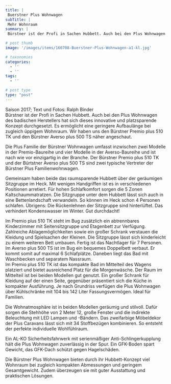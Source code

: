```yaml
---
title: |
 Buerstner Plus Wohnwagen
subTitle: |
 Mehr Wohnraum
summary: |
 Bürstner ist der Profi in Sachen Hubbett. Auch bei den Plus Wohnwagen des Herstellers hat sich dieses innovative und platzsparende Konzept durchgesetzt. Es ermöglicht eine geringere Aufbaulänge bei zugleich üppigem Wohnraum. Wir haben uns den Bürstner Premio plus 510 TK und den Bürstner Averso plus 500 TS näher angeschaut.

# post thumb
image: '/images/items/160708-Buerstner-Plus-Wohnwagen-a1-kl.jpg'

# taxonomies
categories: 
  - ''
  - ''
tags:
  - ''

# post type
type: "post"
---
```


Saison 2017; Text und Fotos: Ralph Binder  
Bürstner ist der Profi in Sachen Hubbett. Auch bei den Plus Wohnwagen des badischen Herstellers hat sich dieses innovative und platzsparende Konzept durchgesetzt. Es ermöglicht eine geringere Aufbaulänge bei zugleich üppigem Wohnraum. Wir haben uns den Bürstner Premio plus 510 TK und den Bürstner Averso plus 500 TS näher angeschaut.  

Die Plus Familie der Bürstner Wohnwagen umfasst inzwischen zwei Modelle in der Premio-Baureihe und vier Modelle in der Averso-Baureihe und ist nach wie vor einzigartig in der Branche. Der Bürstner Premio plus 510 TK und der Bürtstner Averso plus 500 TS sind zwei typische Vertreter der Bürstner Plus Familienwohnwagen.   

Gemeinsam haben beide das raumsparende Hubbett über der geräumigen Sitzgruppe im Heck. Mit wenigen Handgriffen ist es in verschiedenen Positionen arretiert. Für hohen Schlafkomfort sorgen die 5 Zonen Kaltschaummatratzen. Die Sitzgruppe unter dem Hubbett lässt sich auch in eine Bettenlandschaft verwandeln. So können im Heck schon 4 Personen schlafen. Übrigens: Die Rückenlehnen der Sitzgruppe sind hinterlüftet. Das verhindert Kondenswasser im Winter. Gut durchdacht!  

Im Premio plus 510 TK steht im Bug zusätzlich ein abtrennbares Kinderzimmer mit Seitensitzgruppe und Etagenbett zur Verfügung. Zahlreiche Ablagemöglichkeiten sowie ein großer Schrank verstauen die Kleidung und Spielsachen der Kleinen. Die Sitzgruppe lässt sich kinderleicht zu einem weiteren Bett umbauen. Fertig ist das Nachtlager für 7 Personen.  
Im Averso plus 500 TS ist im Bug ein bequemes Doppelbett verbaut. Er kommt somit auf maximal 6 Schlafplätze. Daneben liegt das Bad mit Waschbecken und separatem Nassraum.  
Im Premio plus 510 TK ist das kompakte Bad im Mittelteil des Wagens platziert und bietet ausreichend Platz für die Morgenwäsche. Der Raum im Mittelteil ist bei beiden Modellen gut genutzt. Ein großer Schrank für Kleidung auf der einen Seite, gegenüber präsentiert sich die Küche in kompakter Ausführung. Je nach Grundriss verfügen die Plus Wohnwagen über Kühlschränke mit 104 bis 142 Liter Fassungsvermögen. Ideal für Familien.  

Die Wohnatmosphäre ist in beiden Modellen geräumig und stilvoll. Dafür sorgen die Stehhöhe von 2 Meter 12, große Fenster und die indirekte Beleuchtung mit LED Lampen und -Bändern. Das zweifarbige Möbeldekor der Plus Caravans lässt sich mit 34 Stoffbezügen kombinieren. So entsteht der perfekte individuelle Wohlfühlraum.  

Ein AL-KO Sicherheitsfahrwerk mit serienmäßiger Anti-Schlingerkupplung hält die Plus Wohnwagen zuverlässig in der Spur. Ein GFK-Boden spart Gewicht, das GFK-Dach schützt gegen Hagelschäden.  

Die Bürstner Plus Wohnwagen bieten durch ihr Hubbett-Konzept viel Wohnraum bei zugleich kompakten Abmessungen und geringem Gesamtgewicht. Zudem überzeugen sie mit guter Ausstattung und praktischen Lösungen.